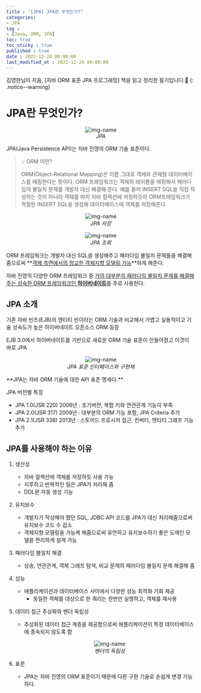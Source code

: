 ```yaml
---
title : "[JPA] JPA란 무엇인가?"
categories:
- JPA
tag :
- [Java, ORM, JPA]
toc: true
toc_sticky : true
published : true
date : 2022-12-24 00:00:00
last_modified_at : 2022-12-24 00:00:00
---
```






김영한님이 지음, [자바 ORM 표준 JPA 프로그래밍] 책을 읽고 정리한 필기입니다.📢
{: .notice--warning}



# JPA란 무엇인가?

<p align="center">
  <img alt="img-name" src="https://user-images.githubusercontent.com/13410737/209441426-bff0d8a4-ca75-4e99-bc6c-11fc1aa8fb5a.png">
  <br>
    <em>JPA</em>
</p>

JPA(Java Persistence API)는 자바 진영의 ORM 기술 표준이다.

> 💡 ORM 이란?
>
> ORM(Object-Relational Mapping)은 이름 그대로 객체와 관체형 데이터베이스를 매핑한다는 뜻이다. ORM 프레임워크는 객체와 테이블을 매핑해서 패러다임의 불일치 문제를 개발자 대신 해결해 준다. 예를 들어 INSERT SQL을 직접 작성하는 것이 아니라 객체를 마치 자바 컬렉션에 저장하듯이 ORM프레임워크가 적절한 INSERT SQL을 생성해 데이터베이스에 객체를 저장해준다.



<p align="center">
  <img alt="img-name" src="https://user-images.githubusercontent.com/13410737/209441903-529569af-8516-4e21-9d80-654ab26b0994.png">
  <br>
    <em>JPA 저장</em>
</p>

<p align="center">
  <img alt="img-name" src="https://user-images.githubusercontent.com/13410737/209441825-02ab6353-180e-43d6-a15b-37c3657e67a4.png">
  <br>
    <em>JPA 조회</em>
</p>

ORM 프레임워크는 개발자 대신 SQL을 생성해주고 패러다임 불일치 문제들을 해결해줌으로써 **<u>객체 측면에서의 정교한 객체지향 모델링 가능</u>**하게 해준다.

자바 진영의 다양한 ORM 프레임워크 중 <u>거의 대부분의 패러다임 불일치 문제를 해결해주는 성숙한 ORM 프레임워크인 **하이버네이트**</u>를 주로 사용한다.



## JPA 소개

기존 자바 빈즈(EJB)의 엔티티 빈이라는 ORM 기술과 비교해서 가볍고 실용적이고 기술 성숙도가 높은 하이버네이트 오픈소스 ORM 등장

EJB 3.0에서 하이버네이트를 기반으로 새로운 ORM 기술 표준이 만들어졌고 이것이 바로 JPA

<p align="center">
  <img alt="img-name" src="https://user-images.githubusercontent.com/13410737/209442407-d5024cce-60c1-4532-a893-28db7649407c.png">
  <br>
    <em>JPA 표준 인터페이스와 구현체</em>
</p>
**JPA는 자바 ORM 기술에 대한 API 표준 명세다.** 

JPA 버전별 특징

- JPA 1.0(JSR 220) 2006년 : 초기버전, 복합 키와 연관관계 기능이 부족
- JPA 2.0(JSR 317) 2009년 : 대부분의 ORM 기능 포함, JPA Criteria 추가
- JPA 2.1(JSR 338) 2013년 : 스토어드 프로시저 접근, 컨버터, 엔티티 그래프 기능 추가



## JPA를 사용해야 하는 이유

1. 생산성

    - 자바 컬렉션에 객체를 저장하듯 사용 가능
    - 지루하고 반복적인 일은 JPA가 처리해 줌
    - DDL문 자동 생성 기능

2. 유지보수

    - 개발자가 작성해야 했던 SQL, JDBC API 코드를 JPA가 대신 처리해줌으로써 유지보수 코드 수 감소
    - 객체지향 모델링을 가능케 해줌으로써 유연하고 유지보수하기 좋은 도메인 모델을 편리하게 설계 가능

3. 패러다임 불일치 해결

    - 상송, 연관관계, 객체 그래프 탐색, 비교 문제의 패러다임 불일치 문제 해결해 줌

4. 성능

    - 애플리케이션과 데이터베이스 사이에서 다양한 성능 최적화 기회 제공
        - 동일한 객체를 대상으로 한 쿼리는 한번만 실행하고, 객체를 재사용

5. 데이터 접근 추상화와 벤더 독립성

    - 추상화된 데이터 접근 계층을 제공함으로써 애플리케이션이 특정 데이터베이스에 종속되지 않도록 함

        <p align="center">
          <img alt="img-name" src="https://user-images.githubusercontent.com/13410737/209442854-4ec219f8-7d66-4eec-bd37-2501651326b1.png">
          <br>
            <em>벤더의 독립성</em>
        </p>
        
        

6. 표준

    - JPA는 자바 진영의 ORM 표준이기 때문에 다른 구현 기술로 손쉽게 변경 가능하다.
